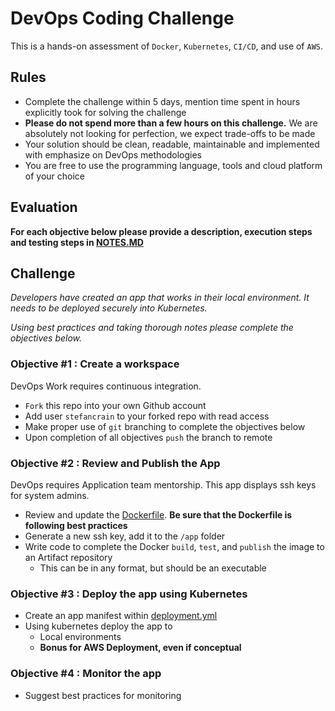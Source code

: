 # DevOps Coding Challenge

This is a hands-on assessment of `Docker`, `Kubernetes`, `CI/CD`, and use of `AWS`.

## Rules

- Complete the challenge within 5 days, mention time spent in hours explicitly took for solving the challenge
- **Please do not spend more than a few hours on this challenge.** We are absolutely not looking for perfection, we expect trade-offs to be made
- Your solution should be clean, readable, maintainable and implemented with emphasize on DevOps methodologies
- You are free to use the programming language, tools and cloud platform of your choice

## Evaluation

**For each objective below please provide a description, execution steps and testing steps in [NOTES.MD](./NOTES.MD)**

## Challenge

_Developers have created an app that works in their local environment. It needs to be deployed securely into Kubernetes._

_Using best practices and taking thorough notes please complete the objectives below._

### Objective #1 : Create a workspace

DevOps Work requires continuous integration.

- `Fork` this repo into your own Github account
- Add user `stefancrain` to your forked repo with read access
- Make proper use of `git` branching to complete the objectives below
- Upon completion of all objectives `push` the branch to remote

### Objective #2 : Review and Publish the App

DevOps requires Application team mentorship. This app displays ssh keys for system admins.

- Review and update the [Dockerfile](./Dockerfile). **Be sure that the Dockerfile is following best practices**
- Generate a new ssh key, add it to the `/app` folder
- Write code to complete the Docker `build`, `test`, and `publish` the image to an Artifact repository
  - This can be in any format, but should be an executable

### Objective #3 : Deploy the app using Kubernetes

- Create an app manifest within [deployment.yml](./deployment.yml)
- Using kubernetes deploy the app to
  - Local environments
  - **Bonus for AWS Deployment, even if conceptual**

### Objective #4 : Monitor the app

- Suggest best practices for monitoring
